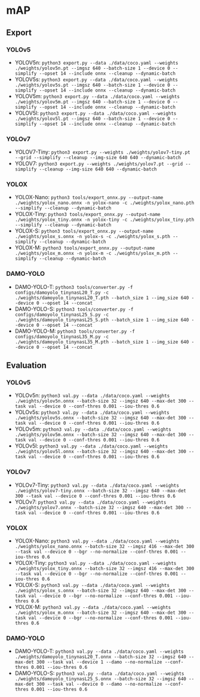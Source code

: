 # mAP

## Export

### YOLOv5

- YOLOV5n: `python3 export.py --data ./data/coco.yaml --weights ./weights/yolov5n.pt --imgsz 640 --batch-size 1 --device 0 --simplify --opset 14 --include onnx --cleanup --dynamic-batch`
- YOLOV5s: `python3 export.py --data ./data/coco.yaml --weights ./weights/yolov5s.pt --imgsz 640 --batch-size 1 --device 0 --simplify --opset 14 --include onnx --cleanup --dynamic-batch`
- YOLOV5m: `python3 export.py --data ./data/coco.yaml --weights ./weights/yolov5m.pt --imgsz 640 --batch-size 1 --device 0 --simplify --opset 14 --include onnx --cleanup --dynamic-batch`
- YOLOV5l: `python3 export.py --data ./data/coco.yaml --weights ./weights/yolov5l.pt --imgsz 640 --batch-size 1 --device 0 --simplify --opset 14 --include onnx --cleanup --dynamic-batch`

### YOLOv7

- YOLOV7-Tiny: `python3 export.py --weights ./weights/yolov7-tiny.pt --grid --simplify --cleanup --img-size 640 640 --dynamic-batch`
- YOLOV7: `python3 export.py --weights ./weights/yolov7.pt --grid --simplify --cleanup --img-size 640 640 --dynamic-batch`

### YOLOX

- YOLOX-Nano: `python3 tools/export_onnx.py --output-name ./weights/yolox_nano.onnx -n yolox-nano -c ./weights/yolox_nano.pth --simplify --cleanup --dynamic-batch`
- YOLOX-Tiny: `python3 tools/export_onnx.py --output-name ./weights/yolox_tiny.onnx -n yolox-tiny -c ./weights/yolox_tiny.pth --simplify --cleanup --dynamic-batch`
- YOLOX-S: `python3 tools/export_onnx.py --output-name ./weights/yolox_s.onnx -n yolox-s -c ./weights/yolox_s.pth --simplify --cleanup --dynamic-batch`
- YOLOX-M: `python3 tools/export_onnx.py --output-name ./weights/yolox_m.onnx -n yolox-m -c ./weights/yolox_m.pth --simplify --cleanup --dynamic-batch`

### DAMO-YOLO

- DAMO-YOLO-T: `python3 tools/converter.py -f configs/damoyolo_tinynasL20_T.py -c ./weights/damoyolo_tinynasL20_T.pth --batch_size 1 --img_size 640 --device 0 --opset 14 --concat`
- DAMO-YOLO-S: `python3 tools/converter.py -f configs/damoyolo_tinynasL25_S.py -c ./weights/damoyolo_tinynasL25_S.pth --batch_size 1 --img_size 640 --device 0 --opset 14 --concat`
- DAMO-YOLO-M: `python3 tools/converter.py -f configs/damoyolo_tinynasL35_M.py -c ./weights/damoyolo_tinynasL35_M.pth --batch_size 1 --img_size 640 --device 0 --opset 14 --concat`

## Evaluation

### YOLOv5

- YOLOv5n: `python3 val.py --data ./data/coco.yaml --weights ./weights/yolov5n.onnx --batch-size 32 --imgsz 640 --max-det 300 --task val --device 0 --conf-thres 0.001 --iou-thres 0.6`
- YOLOv5s: `python3 val.py --data ./data/coco.yaml --weights ./weights/yolov5s.onnx --batch-size 32 --imgsz 640 --max-det 300 --task val --device 0 --conf-thres 0.001 --iou-thres 0.6`
- YOLOv5m: `python3 val.py --data ./data/coco.yaml --weights ./weights/yolov5m.onnx --batch-size 32 --imgsz 640 --max-det 300 --task val --device 0 --conf-thres 0.001 --iou-thres 0.6`
- YOLOv5l: `python3 val.py --data ./data/coco.yaml --weights ./weights/yolov5l.onnx --batch-size 32 --imgsz 640 --max-det 300 --task val --device 0 --conf-thres 0.001 --iou-thres 0.6`

### YOLOv7

- YOLOv7-Tiny: `python3 val.py --data ./data/coco.yaml --weights ./weights/yolov7-tiny.onnx --batch-size 32 --imgsz 640 --max-det 300 --task val --device 0 --conf-thres 0.001 --iou-thres 0.6`
- YOLOv7: `python3 val.py --data ./data/coco.yaml --weights ./weights/yolov7.onnx --batch-size 32 --imgsz 640 --max-det 300 --task val --device 0 --conf-thres 0.001 --iou-thres 0.6`

### YOLOX

- YOLOX-Nano: `python3 val.py --data ./data/coco.yaml --weights ./weights/yolox_nano.onnx --batch-size 32 --imgsz 416 --max-det 300 --task val --device 0 --bgr --no-normalize --conf-thres 0.001 --iou-thres 0.6`
- YOLOX-Tiny: `python3 val.py --data ./data/coco.yaml --weights ./weights/yolox_tiny.onnx --batch-size 32 --imgsz 416 --max-det 300 --task val --device 0 --bgr --no-normalize --conf-thres 0.001 --iou-thres 0.6`
- YOLOX-S: `python3 val.py --data ./data/coco.yaml --weights ./weights/yolox_s.onnx --batch-size 32 --imgsz 640 --max-det 300 --task val --device 0 --bgr --no-normalize --conf-thres 0.001 --iou-thres 0.6`
- YOLOX-M: `python3 val.py --data ./data/coco.yaml --weights ./weights/yolox_m.onnx --batch-size 32 --imgsz 640 --max-det 300 --task val --device 0 --bgr --no-normalize --conf-thres 0.001 --iou-thres 0.6`

### DAMO-YOLO

- DAMO-YOLO-T: `python3 val.py --data ./data/coco.yaml --weights ./weights/damoyolo_tinynasL20_T.onnx --batch-size 32 --imgsz 640 --max-det 300 --task val --device 1 --damo --no-normalize --conf-thres 0.001 --iou-thres 0.6`
- DAMO-YOLO-S: `python3 val.py --data ./data/coco.yaml --weights ./weights/damoyolo_tinynasL25_S.onnx --batch-size 32 --imgsz 640 --max-det 300 --task val --device 0 --damo --no-normalize --conf-thres 0.001 --iou-thres 0.6`
